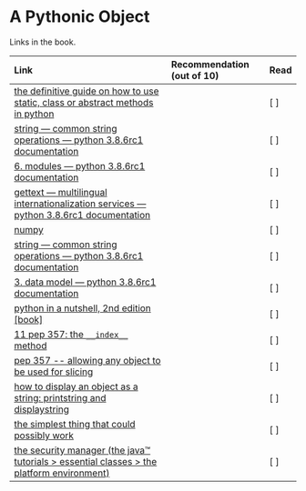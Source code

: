 # A Pythonic Object

Links in the book.

| Link    | Recommendation (out of 10)  | Read |
| :-------------|:-----|:----|
|[ the definitive guide on how to use static, class or abstract methods in python](  http://bit.ly/1FSFTW6 )||[ ]|
|[ string — common string operations — python 3.8.6rc1 documentation](  http://bit.ly/1Gt4vJF )||[ ]|
|[ 6. modules — python 3.8.6rc1 documentation](  http://bit.ly/1Gt95rp )||[ ]|
|[ gettext — multilingual internationalization services — python 3.8.6rc1 documentation](  http://bit.ly/1Gt9cDg )||[ ]|
|[ numpy](  http://www.numpy.org )||[ ]|
|[ string — common string operations — python 3.8.6rc1 documentation](  https://docs.python.org/3/library/string.html#formatspec )||[ ]|
|[ 3. data model — python 3.8.6rc1 documentation](  http://bit.ly/1Vma6b2 )||[ ]|
|[ python in a nutshell, 2nd edition [book]](  http://shop.oreilly.com/product/9780596100469.do )||[ ]|
|[ 11 pep 357: the `__index__` method](  https://docs.python.org/2.5/whatsnew/pep-357.html )||[ ]|
|[ pep 357 -- allowing any object to be used for slicing ](  https://www.python.org/dev/peps/pep-0357/ )||[ ]|
|[ how to display an object as a string: printstring and displaystring](  http://bit.ly/1IIKX6t )||[ ]|
|[ the simplest thing that could possibly work](  http://www.artima.com/intv/simplest3.html )||[ ]|
|[ the security manager (the java™ tutorials > essential classes > the platform environment)](  http://bit.ly/1IIMdqd )||[ ]|